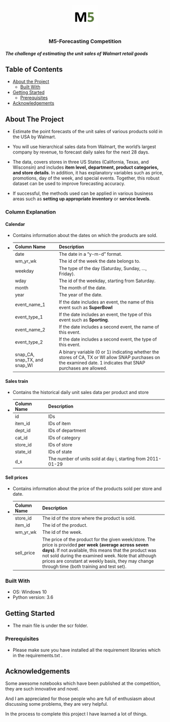 

<!-- PROJECT LOGO -->
<br />
<p align="center">
  <a href="https://github.com/othneildrew/Best-README-Template">
    <img src="img/logo.png" alt="Logo" width="80" height="80">
  </a>

  <h3 align="center">M5-Forecasting Competition</h3>
  <h5>The challenge of estimating the unit sales of Walmart retail goods</h5>
</p>



<!-- TABLE OF CONTENTS -->
## Table of Contents

* [About the Project](#about-the-project)
  * [Built With](#built-with)
* [Getting Started](#getting-started)
  * [Prerequisites](#prerequisites)
* [Acknowledgements](#Acknowledgements)




## About The Project
- Estimate the point forecasts of the unit sales of various products sold in the USA by Walmart.

- You will use hierarchical sales data from Walmart, the world’s largest company by revenue, to forecast daily sales for the next 28 days.

-  The data, covers stores in three US States (California, Texas, and Wisconsin) and includes **item level, department, product categories, and store details**. In addition, it has explanatory variables such as price, promotions, day of the week, and special events. Together, this robust dataset can be used to improve forecasting accuracy.

- If successful, the methods used can be applied in various business areas such as **setting up appropriate inventory** or **service levels**.
### Column Explanation

#### Calendar

- Contains information about the dates on which the products are sold.

-   |Column Name |Description|
    |-----|--------|
    |date|The date in a “y-m-d” format.      |
    |wm_yr_wk| The id of the week the date belongs to.|
    |weekday| The type of the day (Saturday, Sunday, …, Friday).|
    |wday| The id of the weekday, starting from Saturday.|
    |month| The month of the date.|
    |year| The year of the date.| 
    |event_name_1| If the date includes an event, the name of this event such as **SuperBowl**|
    |event_type_1| If the date includes an event, the type of this event such as **Sporting**.|
    |event_name_2| If the date includes a second event, the name of this event.|
    |event_type_2| If the date includes a second event, the type of this event.|
    |snap_CA, snap_TX, and snap_WI|A binary variable (0 or 1) indicating whether the stores of CA, TX or WI allow SNAP  purchases on the examined date. 1 indicates that SNAP purchases are allowed.|

#### Sales train

-  Contains the historical daily unit sales data per product and store
-   |Column Name |Description|
    |-----|--------|
    |id|IDs       |
    |item_id  |IDs of item      |
    |dept_id  |IDs of department      |
    |cat_id  |IDs of category      |
    |store_id  |IDs of store       |
    |state_id  |IDs of state      |
    |d_x  |The number of units sold at day i, starting from 2011-01-29    
    
#### Sell prices

-  Contains information about the price of the products sold per store and date.

-   |Column Name | Description|
    |-----|---------|
    |store_id| The id of the store where the product is sold.| 
    |item_id| The id of the product.|
    |wm_yr_wk| The id of the week.|
    |sell_price| The price of the product for the given week/store. The price is provided **per week (average across seven days)**. If not available, this means that the product was not sold during the examined week. Note that although prices are constant at weekly basis, they may change through time (both training and test set).| 
    
### Built With
- OS: Windows 10 
- Python version: 3.6



<!-- GETTING STARTED -->
## Getting Started
- The main file is under the scr folder.
### Prerequisites
- Please make sure you have installed all the requirement libraries which in the requirements.txt .

## Acknowledgements
Some awesome notebooks which have been published at the competition, they are such innovative and novel.

And I am appreciated for those people who are full of enthusiasm about discussing some problems, they are very helpful.

In the process to complete this project I have learned a lot of things.
